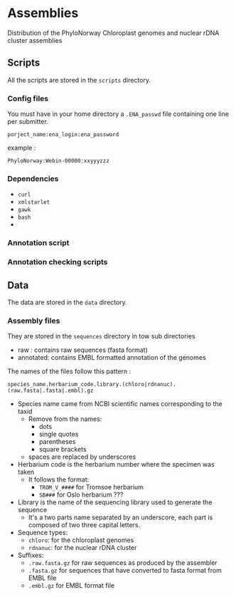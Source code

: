 # Assemblies
Distribution of the PhyloNorway Chloroplast genomes and nuclear rDNA cluster assemblies


## Scripts

All the scripts are stored in the `scripts` directory.

### Config files

You must have in your home directory a `.ENA_passwd` file containing one line per submitter.

```
porject_name:ena_login:ena_password
```

example : 

```
PhyloNorway:Webin-00000:xxyyyzzz
```

### Dependencies

- `curl`
- `xmlstarlet`
- `gawk`
- `bash`
- 

### Annotation script

### Annotation checking scripts

## Data

The data are stored in the `data` directory.

### Assembly files

They are stored in the `sequences` directory in tow sub directories

- raw : contains raw sequences (fasta format)
- annotated: contains EMBL formatted annotation of the genomes 

The names of the files follow this pattern : 

`species_name.herbarium_code.library.(chloro|rdnanuc).(raw.fasta|.fasta|.embl).gz`

- Species name came from NCBI scientific names corresponding to the taxid
  - Remove from the names:
    - dots
    - single quotes
    - parentheses
    - square brackets 
  - spaces are replaced by underscores 
- Herbarium code is the herbarium number where the specimen was taken
  - It follows the format: 
    - `TROM_V_####` for Tromsoe herbarium
    - `SB###` for Oslo herbarium ???
- Library is the name of the sequencing library used to generate the sequence 
  - It's a two parts name separated by an underscore, each part is composed of two
    three capital letters.
- Sequence types:
  - `chloro`: for the chloroplast genomes
  - `rdnanuc`: for the nuclear rDNA cluster
- Suffixes:
  - `.raw.fasta.gz` for raw sequences as produced by the assembler
  - `.fasta.gz` for sequences that have converted to fasta format from EMBL file
  - `.embl.gz` for EMBL format file
